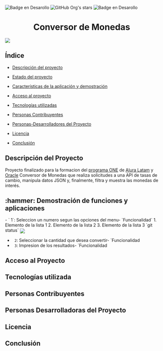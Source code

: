   ![Badge en Desarollo](https://img.shields.io/badge/STATUS-%20FINALIZADO-green)  ![GitHub Org's stars](https://img.shields.io/github/stars/haliercesr?style=social)   ![Badge en Desarollo](https://img.shields.io/badge/ReleaseDate-%20Octubre2024-green)

<h1 align="center">  Conversor de Monedas </h1>

<img align="center" src="https://github.com/user-attachments/assets/b5a44ec7-67cf-4da4-9dbe-5a95e5761839" />

<h2> Índice </h2>

* [Descripción del proyecto](#descripción-del-proyecto)

* [Estado del proyecto](#Estado-del-proyecto)

* [Características de la aplicación y demostración](#Características-de-la-aplicación-y-demostración)

* [Acceso al proyecto](#acceso-proyecto)

* [Tecnologías utilizadas](#tecnologías-utilizadas)

* [Personas Contribuyentes](#personas-contribuyentes)

* [Personas-Desarrolladores del Proyecto](#personas-desarrolladores)

* [Licencia](#licencia)

* [Conclusión](#conclusión)

<h2 name="descripción-del-proyecto">  Descripción del Proyecto </h2>

 Proyecto finalizado para la formacion del [programa ONE](https://www.oracle.com/ar/education/oracle-next-education/) de [Alura Latam](https://www.aluracursos.com/) y [Oracle](https://www.oracle.com/) Conversor de Monedas que realiza solicitudes a una API de tasas de cambio, manipula datos JSON y, finalmente, filtra y muestra las monedas de interés.

<h2 name="Características-de-la-aplicación-y-demostración"> :hammer: Demostración de funciones y aplicaciones </h2>
- ` 1`: Seleccion un numero segun las opciones del menu- `Funcionalidad`
1. Elemento de la lista 1
2. Elemento de la lista 2
3. Elemento de la lista 3
`git status`
<img align="center" src="https://github.com/user-attachments/assets/83ce6d26-164f-4705-906c-33f154e39be7" />

- ` 2`: Seleccionar la cantidad que desea convertir- `Funcionalidad
- ` 3`: Impresion de los resultados- `Funcionalidad

<h2 name="acceso-proyecto"> Acceso al Proyecto </h2>

<h2 name="tecnologías-utilizadas"> Tecnologías utilizada </h2>

<h2 name="personas-contribuyentes"> Personas Contribuyentes </h2>

<h2 name="personas-desarrolladores"> Personas Desarrolladoras del Proyecto </h2>

<h2 name="licencia"> Licencia </h2>

<h2 name="conclusión" > Conclusión </h2>
